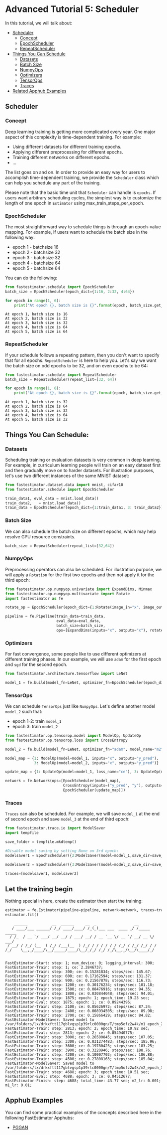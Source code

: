 # Advanced Tutorial 5: Scheduler
In this tutorial, we will talk about:
* [Scheduler](tutorials/r1.0/advanced/t05_scheduler/#ta05scheduler)
    * [Concept](tutorials/r1.0/advanced/t05_scheduler/#ta05concept)
    * [EpochScheduler](tutorials/r1.0/advanced/t05_scheduler/#ta05epoch)
    * [RepeatScheduler](tutorials/r1.0/advanced/t05_scheduler/#ta05repeat)
* [Things You Can Schedule](tutorials/r1.0/advanced/t05_scheduler/#ta05things)
    * [Datasets](tutorials/r1.0/advanced/t05_scheduler/#ta05dataset)
    * [Batch Size](tutorials/r1.0/advanced/t05_scheduler/#ta05batch)
    * [NumpyOps](tutorials/r1.0/advanced/t05_scheduler/#ta05numpy)
    * [Optimizers](tutorials/r1.0/advanced/t05_scheduler/#ta05optimizer)
    * [TensorOps](tutorials/r1.0/advanced/t05_scheduler/#ta05tensor)
    * [Traces](tutorials/r1.0/advanced/t05_scheduler/#ta05trace)
* [Related Apphub Examples](tutorials/r1.0/advanced/t05_scheduler/#ta05apphub)

<a id='ta05scheduler'></a>

## Scheduler

<a id='ta05concept'></a>

### Concept
Deep learning training is getting more complicated every year. One major aspect of this complexity is time-dependent training. For example:

* Using different datasets for different training epochs.
* Applying different preprocessing for different epochs.
* Training different networks on different epochs. 
* ...

The list goes on and on. In order to provide an easy way for users to accomplish time-dependent training, we provide the `Scheduler` class which can help you schedule any part of the training. 

Please note that the basic time unit that `Scheduler` can handle is `epochs`. If users want arbitrary scheduling cycles, the simplest way is to customize the length of one epoch in `Estimator` using max_train_steps_per_epoch.

<a id='ta05epoch'></a>

### EpochScheduler
The most straightforward way to schedule things is through an epoch-value mapping. For example, If users want to schedule the batch size in the following way:

* epoch 1 - batchsize 16
* epoch 2 - batchsize 32
* epoch 3 - batchsize 32
* epoch 4 - batchsize 64
* epoch 5 - batchsize 64

You can do the following:


```python
from fastestimator.schedule import EpochScheduler
batch_size = EpochScheduler(epoch_dict={1:16, 2:32, 4:64})
```


```python
for epoch in range(1, 6):
    print("At epoch {}, batch size is {}".format(epoch, batch_size.get_current_value(epoch)))
```

    At epoch 1, batch size is 16
    At epoch 2, batch size is 32
    At epoch 3, batch size is 32
    At epoch 4, batch size is 64
    At epoch 5, batch size is 64


<a id='ta05repeat'></a>

### RepeatScheduler
If your schedule follows a repeating pattern, then you don't want to specify that for all epochs. `RepeatScheduler` is here to help you. Let's say we want the batch size on odd epochs to be 32, and on even epochs to be 64:


```python
from fastestimator.schedule import RepeatScheduler
batch_size = RepeatScheduler(repeat_list=[32, 64])

for epoch in range(1, 6):
    print("At epoch {}, batch size is {}".format(epoch, batch_size.get_current_value(epoch)))
```

    At epoch 1, batch size is 32
    At epoch 2, batch size is 64
    At epoch 3, batch size is 32
    At epoch 4, batch size is 64
    At epoch 5, batch size is 32


<a id='ta05things'></a>

## Things You Can Schedule:

<a id='ta05dataset'></a>

### Datasets
Scheduling training or evaluation datasets is very common in deep learning. For example, in curriculum learning people will train on an easy dataset first and then gradually move on to harder datasets. For illustration purposes, let's use two different instances of the same MNIST dataset:


```python
from fastestimator.dataset.data import mnist, cifar10
from fastestimator.schedule import EpochScheduler

train_data1, eval_data = mnist.load_data()
train_data2, _ = mnist.load_data()
train_data = EpochScheduler(epoch_dict={1:train_data1, 3: train_data2})
```

<a id='ta05batch'></a>

### Batch Size
We can also schedule the batch size on different epochs, which may help resolve GPU resource constraints.


```python
batch_size = RepeatScheduler(repeat_list=[32,64])
```

<a id='ta05numpy'></a>

### NumpyOps
Preprocessing operators can also be scheduled. For illustration purpose, we will apply a `Rotation` for the first two epochs and then not apply it for the third epoch:


```python
from fastestimator.op.numpyop.univariate import ExpandDims, Minmax
from fastestimator.op.numpyop.multivariate import Rotate
import fastestimator as fe

rotate_op = EpochScheduler(epoch_dict={1:Rotate(image_in="x", image_out="x",limit=30), 3:None})

pipeline = fe.Pipeline(train_data=train_data, 
                       eval_data=eval_data,
                       batch_size=batch_size, 
                       ops=[ExpandDims(inputs="x", outputs="x"), rotate_op, Minmax(inputs="x", outputs="x")])
```

<a id='ta05optimizer'></a>

### Optimizers
For fast convergence, some people like to use different optimizers at different training phases. In our example, we will use `adam` for the first epoch and `sgd` for the second epoch. 


```python
from fastestimator.architecture.tensorflow import LeNet

model_1 = fe.build(model_fn=LeNet, optimizer_fn=EpochScheduler(epoch_dict={1:"adam", 2: "sgd"}), model_name="m1")
```

<a id='ta05tensor'></a>

### TensorOps
We can schedule `TensorOps` just like `NumpyOps`. Let's define another model `model_2` such that:
* epoch 1-2: train `model_1`
* epoch 3: train `model_2`


```python
from fastestimator.op.tensorop.model import ModelOp, UpdateOp
from fastestimator.op.tensorop.loss import CrossEntropy

model_2 = fe.build(model_fn=LeNet, optimizer_fn="adam", model_name="m2")

model_map = {1: ModelOp(model=model_1, inputs="x", outputs="y_pred"), 
             3: ModelOp(model=model_2, inputs="x", outputs="y_pred")}

update_map = {1: UpdateOp(model=model_1, loss_name="ce"), 3: UpdateOp(model=model_2, loss_name="ce")}

network = fe.Network(ops=[EpochScheduler(model_map),
                          CrossEntropy(inputs=("y_pred", "y"), outputs="ce"),
                          EpochScheduler(update_map)])
```

<a id='ta05trace'></a>

### Traces
`Traces` can also be scheduled. For example, we will save `model_1` at the end of second epoch and save `model_3` at the end of third epoch:


```python
from fastestimator.trace.io import ModelSaver
import tempfile

save_folder = tempfile.mkdtemp()

#Disable model saving by setting None on 3rd epoch:
modelsaver1 = EpochScheduler({2:ModelSaver(model=model_1,save_dir=save_folder), 3:None})

modelsaver2 = EpochScheduler({3:ModelSaver(model=model_2,save_dir=save_folder)})

traces=[modelsaver1, modelsaver2]
```

## Let the training begin
Nothing special in here, create the estimator then start the training:


```python
estimator = fe.Estimator(pipeline=pipeline, network=network, traces=traces, epochs=3, log_steps=300)
estimator.fit()
```

        ______           __  ______     __  _                 __            
       / ____/___ ______/ /_/ ____/____/ /_(_)___ ___  ____ _/ /_____  _____
      / /_  / __ `/ ___/ __/ __/ / ___/ __/ / __ `__ \/ __ `/ __/ __ \/ ___/
     / __/ / /_/ (__  ) /_/ /___(__  ) /_/ / / / / / / /_/ / /_/ /_/ / /    
    /_/    \__,_/____/\__/_____/____/\__/_/_/ /_/ /_/\__,_/\__/\____/_/     
                                                                            
    
    FastEstimator-Start: step: 1; num_device: 0; logging_interval: 300; 
    FastEstimator-Train: step: 1; ce: 2.2846737; 
    FastEstimator-Train: step: 300; ce: 0.15281834; steps/sec: 145.67; 
    FastEstimator-Train: step: 600; ce: 0.17162594; steps/sec: 131.37; 
    FastEstimator-Train: step: 900; ce: 0.21567878; steps/sec: 116.73; 
    FastEstimator-Train: step: 1200; ce: 0.30176234; steps/sec: 101.18; 
    FastEstimator-Train: step: 1500; ce: 0.08476916; steps/sec: 94.35; 
    FastEstimator-Train: step: 1800; ce: 0.030844048; steps/sec: 94.01; 
    FastEstimator-Train: step: 1875; epoch: 1; epoch_time: 19.23 sec; 
    FastEstimator-Eval: step: 1875; epoch: 1; ce: 0.09244396; 
    FastEstimator-Train: step: 2100; ce: 0.05626972; steps/sec: 87.24; 
    FastEstimator-Train: step: 2400; ce: 0.008934505; steps/sec: 89.98; 
    FastEstimator-Train: step: 2700; ce: 0.15866429; steps/sec: 84.82; 
    FastEstimator-ModelSaver: Saved model to /var/folders/lx/drkxftt117gblvgsp1p39rlc0000gn/T/tmp5ofz2w4k/m1_epoch_2.h5
    FastEstimator-Train: step: 2813; epoch: 2; epoch_time: 10.92 sec; 
    FastEstimator-Eval: step: 2813; epoch: 2; ce: 0.054940775; 
    FastEstimator-Train: step: 3000; ce: 0.26500845; steps/sec: 107.05; 
    FastEstimator-Train: step: 3300; ce: 0.031274483; steps/sec: 185.96; 
    FastEstimator-Train: step: 3600; ce: 0.19780423; steps/sec: 183.25; 
    FastEstimator-Train: step: 3900; ce: 0.3220946; steps/sec: 188.76; 
    FastEstimator-Train: step: 4200; ce: 0.10007702; steps/sec: 186.88; 
    FastEstimator-Train: step: 4500; ce: 0.27808163; steps/sec: 185.04; 
    FastEstimator-ModelSaver: Saved model to /var/folders/lx/drkxftt117gblvgsp1p39rlc0000gn/T/tmp5ofz2w4k/m2_epoch_3.h5
    FastEstimator-Train: step: 4688; epoch: 3; epoch_time: 10.51 sec; 
    FastEstimator-Eval: step: 4688; epoch: 3; ce: 0.04512677; 
    FastEstimator-Finish: step: 4688; total_time: 43.77 sec; m2_lr: 0.001; m1_lr: 0.01; 


<a id='ta05apphub'></a>

## Apphub Examples
You can find some practical examples of the concepts described here in the following FastEstimator Apphubs:

* [PGGAN](examples/r1.0/image_generation/pggan/pggan)
